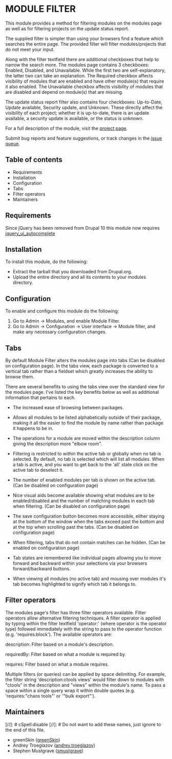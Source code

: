 # MODULE FILTER

This module provides a method for filtering modules on the modules page as well
as for filtering projects on the update status report.

The supplied filter is simpler than using your browsers find a feature which
searches the entire page. The provided filter will filter modules/projects that
do not meet your input.

Along with the filter textfield there are additional
checkboxes that help to narrow the search more. The modules page contains 3
checkboxes: Enabled, Disabled, and Unavailable. While the first two
are self-explanatory, the latter two can take an explanation. The Required
checkbox affects visibility of modules that are enabled and have other
module(s) that require it also enabled. The Unavailable checkbox affects
visibility of modules that are disabled and depend on module(s) that are
missing.

The update status report filter also contains four checkboxes: Up-to-Date,
Update available, Security update, and Unknown. These directly affect the
visibility of each project; whether it is up-to-date, there is an update
available, a security update is available, or the status is unknown.

For a full description of the module, visit the
[project page](https://www.drupal.org/project/module_filter).

Submit bug reports and feature suggestions, or track changes in the
[issue queue](https://www.drupal.org/project/issues/module_filter).

## Table of contents

- Requirements
- Installation
- Configuration
- Tabs
- Filter operators
- Maintainers

## Requirements

Since jQuery has been removed from Drupal 10 this module now requires [jquery_ui_autocomplete](https://www.drupal.org/project/jquery_ui_autocomplete)

## Installation

To install this module, do the following:

- Extract the tarball that you downloaded from Drupal.org.
- Upload the entire directory and all its contents to your modules directory.

## Configuration

To enable and configure this module do the following:

1. Go to Admin -> Modules, and enable Module Filter.
2. Go to Admin -> Configuration -> User interface -> Module filter, and make
   any necessary configuration changes.

## Tabs

By default Module Filter alters the modules page into tabs (Can be disabled on
configuration page). In the tabs view, each package is converted to a vertical
tab rather than a fieldset which greatly increases the ability to browse them.

There are several benefits to using the tabs view over the standard view for
the modules page. I've listed the key benefits below as well as additional
information that pertains to each.

- The increased ease of browsing between packages.

- Allows all modules to be listed alphabetically outside of their package,
  making it all the easier to find the module by name rather than package it
  happens to be in.

- The operations for a module are moved within the description column giving
  the description more "elbow room".

- Filtering is restricted to within the active tab or globally when no tab is
  selected. By default, no tab is selected which will list all modules. When a
  tab is active, and you want to get back to the 'all' state click on the
  active tab to deselect it.

- The number of enabled modules per tab is shown on the active tab. (Can be
  disabled on configuration page)

- Nice visual aids become available showing what modules are to be
  enabled/disabled and the number of matching modules in each tab when
  filtering. (Can be disabled on configuration page)

- The save configuration button becomes more accessible, either staying at
  the bottom of the window when the tabs exceed past the bottom and at the
  top when scrolling past the tabs. (Can be disabled on configuration page)

- When filtering, tabs that do not contain matches can be hidden. (Can be
  enabled on configuration page)

- Tab states are remembered like individual pages allowing you to move
  forward and backward within your selections via your browsers
  forward/backward buttons.

- When viewing all modules (no active tab) and mousing over modules it's tab
  becomes highlighted to signify which tab it belongs to.


## Filter operators

The modules page's filter has three filter operators available. Filter
operators allow alternative filtering techniques. A filter operator is applied
by typing within the filter textfield 'operator:' (where operator is the
operator type) followed immediately with the string to pass to the operator
function (e.g. 'requires:block'). The available operators are:

description:
Filter based on a module's description.

requiredBy:
Filter based on what a module is required by.

requires:
Filter based on what a module requires.

Multiple filters (or queries) can be applied by space delimiting. For example,
the filter string 'description:ctools views' would filter down to modules with
"ctools" in the description and "views" within the module's name. To pass a
space within a single query wrap it within double quotes (e.g. 'requires:"chaos
tools"' or '"bulk export"').

## Maintainers

[//]: # cSpell:disable
[//]: # Do not want to add these names, just ignore to the end of this file.
- greenSkin ([greenSkin](https://www.drupal.org/u/greenskin))
- Andrey Troeglazov ([andrey.troeglazov](https://www.drupal.org/u/andreytroeglazov))
- Stephen Mustgrave ([smustgrave](https://www.drupal.org/u/smustgrave))
